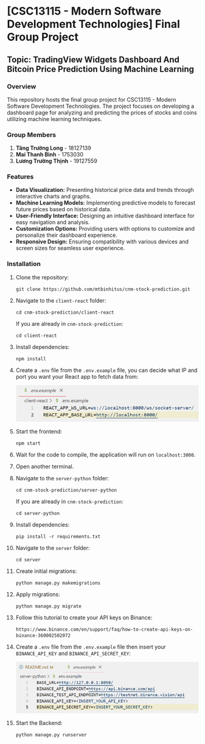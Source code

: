 # [CSC13115 - Modern Software Development Technologies] Final Group Project

## Topic: TradingView Widgets Dashboard And Bitcoin Price Prediction Using Machine Learning

### Overview

This repository hosts the final group project for CSC13115 - Modern Software Development Technologies. The project focuses on developing a dashboard page for analyzing and predicting the prices of stocks and coins utilizing machine learning techniques.

### Group Members

1. **Tăng Trường Long** - 18127139
2. **Mai Thanh Bình** - 1753030
3. **Lương Trường Thịnh** - 19127559

### Features

- **Data Visualization:** Presenting historical price data and trends through interactive charts and graphs.
- **Machine Learning Models:** Implementing predictive models to forecast future prices based on historical data.
- **User-Friendly Interface:** Designing an intuitive dashboard interface for easy navigation and analysis.
- **Customization Options:** Providing users with options to customize and personalize their dashboard experience.
- **Responsive Design:** Ensuring compatibility with various devices and screen sizes for seamless user experience.

### Installation

1. Clone the repository:

   ```
   git clone https://github.com/mtbinhitus/cnm-stock-prediction.git
   ```

2. Navigate to the `client-react` folder:

   ```
   cd cnm-stock-prediction/client-react
   ```

   If you are already in `cnm-stock-prediction`:

   ```
   cd client-react
   ```

3. Install dependencies:

   ```
   npm install
   ```

4. Create a `.env` file from the `.env.example` file, you can decide what IP and port you want your React app to fetch data from:

   ![react_url](images/react_url.png)

5. Start the frontend:

   ```
   npm start
   ```

6. Wait for the code to compile, the application will run on `localhost:3000`.

7. Open another terminal.

8. Navigate to the `server-python` folder:

   ```
   cd cnm-stock-prediction/server-python
   ```

   If you are already in `cnm-stock-prediction`:

   ```
   cd server-python
   ```

9. Install dependencies:

   ```
   pip install -r requirements.txt
   ```

10. Navigate to the `server` folder:

    ```
    cd server
    ```

11. Create initial migrations:

    ```
    python manage.py makemigrations
    ```

12. Apply migrations:

    ```
    python manage.py migrate
    ```

13. Follow this tutorial to create your API keys on Binance:

    ```
    https://www.binance.com/en/support/faq/how-to-create-api-keys-on-binance-360002502072
    ```

14. Create a `.env` file from the `.env.example` file then insert your `BINANCE_API_KEY` and `BINANCE_API_SECRET_KEY`:

    ![binance_keys](images/binance_key.png)

15. Start the Backend:

    ```
    python manage.py runserver
    ```
